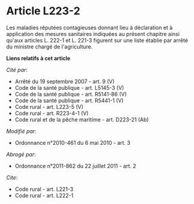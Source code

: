 # Article L223-2

Les maladies réputées contagieuses donnant lieu à déclaration et à application des mesures sanitaires indiquées au présent
chapitre ainsi qu'aux articles L. 222-1 et L. 221-3 figurent sur une liste établie par arrêté du ministre chargé de
l'agriculture.

**Liens relatifs à cet article**

_Cité par_:

  - Arrêté du 19 septembre 2007 - art. 9 (V)
  - Code de la santé publique - art. L5145-3 (V)
  - Code de la santé publique - art. R5141-86 (V)
  - Code de la santé publique - art. R5441-1 (V)
  - Code rural - art. L223-5 (V)
  - Code rural - art. R223-4-1 (V)
  - Code rural et de la pêche maritime - art. D223-21 (Ab)

_Modifié par_:

  - Ordonnance n°2010-461 du 6 mai 2010 - art. 3

_Abrogé par_:

  - Ordonnance n°2011-862 du 22 juillet 2011 - art. 2

_Cite_:

  - Code rural - art. L221-3
  - Code rural - art. L222-1
